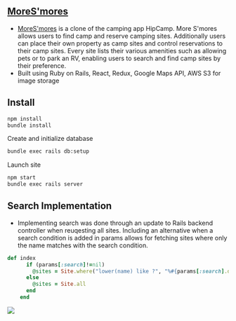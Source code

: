 ## [MoreS'mores](https://moresmores.herokuapp.com/#/)

* [MoreS'mores](https://moresmores.herokuapp.com/#/) is a clone of the camping app HipCamp. More S'mores allows users to find camp and reserve camping sites. Additionally users can place their own property as camp sites and control reservations to their camp sites. Every site lists their various amenities such as allowing pets or to park an RV, enabling users to search and find camp sites by their preference.
* Built using Ruby on Rails, React, Redux, Google Maps API, AWS S3 for image storage

## Install
``` bash
npm install
bundle install
````

Create and initialize database 
``` bash
bundle exec rails db:setup
````

Launch site
``` bash
npm start
bundle exec rails server
```

## Search Implementation
* Implementing search was done through an update to Rails backend controller when reuqesting all sites. Including an alternative when a search condition is added in params allows for fetching sites where only the name matches with the search condition. 

``` ruby
def index 
      if (params[:search]!=nil)
        @sites = Site.where("lower(name) like ?", "%#{params[:search].downcase}%")
      else
        @sites = Site.all
      end
    end
 ```

![](search_feature.gif)







